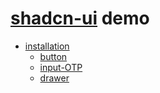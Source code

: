 # [shadcn-ui](https://ui.shadcn.com/) demo

- [installation](https://ui.shadcn.com/docs/installation)
  - [button](https://ui.shadcn.com/docs/components/button)
  - [input-OTP](https://ui.shadcn.com/docs/components/input-otp)
  - [drawer](https://ui.shadcn.com/docs/components/drawer)
